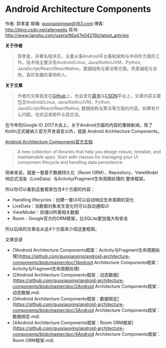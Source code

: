# Android Architecture Components

作者: 郭孝星
邮箱: guoxiaoxingse@163.com
博客: http://blog.csdn.net/allenwells
简书: http://www.jianshu.com/users/66a47e04215b/latest_articles

**关于作者**

>郭孝星，非著名程序员，主要从事Android平台基础架构与中间件方面的工作。技术栈主要涉及Android/Linux, Java/Kotlin/JVM，Python, JavaScript/React/ReactNative，数据结构与算法等方面。热爱编程与吉他，喜欢有趣的事物和人。

**关于文章**

>作者的文章首发在[Github](https://github.com/guoxiaoxing)上，也会发在[简书](http://www.jianshu.com/users/66a47e04215b/latest_articles)与[CSDN](http://blog.csdn.net/allenwells)平台上，文章内容主要包含Android/Linux, Java/Kotlin/JVM，Python, JavaScript/React/ReactNative, 数据结构与算法等方面的内容。如果有什么问题，也欢迎发邮件与我交流。


在今年的Google IO 2017大会上，关于Android方面的内容的重磅新闻，除了Kotlin正式被纳入官方开发语言以外，就是
Android Architecture Components。

[Android Architecture Components官方文档](https://developer.android.com/topic/libraries/architecture/index.html)

>A new collection of libraries that help you design robust, testable, and maintainable apps. Start 
with classes for managing your UI component lifecycle and handling data persistence.


简单来说，就是一套基于数据持久化（Room ORM），Repository，ViewModel响应式渲染（LiveData）与Activity/Fragment生命周期处理的
整体框架。

所以你可以看到这套框架包含4个方面的内容：

- Handling lifecycles：创建一套UI可以自动响应生命周期的变化
- LiveData：当数据对象发生变化时可以自动通知UI
- ViewModel：存储UI所需相关数据
- Room：Google官方的ORM框架，比SQLite更加强大和安全

所以后续的文章会从这4个方面来介绍这套框架。

文章目录

- [1Android Architecture Components框架：Activity与Fragment生命周期处理](https://github.com/guoxiaoxing/android-architecture-components/blob/master/doc/1Android Architecture Components框架：Activity与Fragment生命周期处理)
- [2Android Architecture Components框架：动态数据](https://github.com/guoxiaoxing/android-architecture-components/blob/master/doc/2Android Architecture Components框架：动态数据.md)
- [3Android Architecture Components框架：数据绑定](https://github.com/guoxiaoxing/android-architecture-components/blob/master/doc/3Android Architecture Components框架：数据绑定.md)
- [4Android Architecture Components框架：Room ORM框架](https://github.com/guoxiaoxing/android-architecture-components/blob/master/doc/4Android Architecture Components框架：Room ORM框架.md)